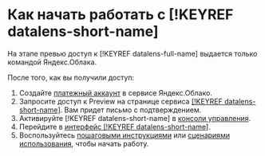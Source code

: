 # Как начать работать c [!KEYREF datalens-short-name]

На этапе превью доступ к [!KEYREF datalens-full-name] выдается только командой Яндекс.Облака. 

После того, как вы получили доступ:

1. Создайте [платежный аккаунт](../billing/concepts/billing-account.md) в сервисе Яндекс.Облако.
1. Запросите доступ к Preview на странице сервиса [[!KEYREF datalens-short-name]](https://cloud.yandex.ru/services/datalens). Вам придет письмо с подтверждением.
1. Активируйте [!KEYREF datalens-short-name] в [консоли управления](https://console.cloud.yandex.ru).
1. Перейдите в [интерфейс [!KEYREF datalens-short-name]](https://datalens.yandex.ru).
1. Воспользуйтесь [пошаговыми инструкциями](operations/index.md) или [сценариями использования](solutions/index.md), 
чтобы начать работу.
